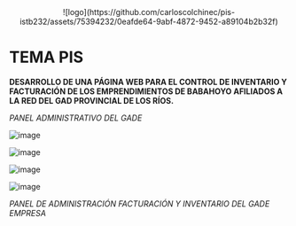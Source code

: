 <center>
![logo](https://github.com/carloscolchinec/pis-istb232/assets/75394232/0eafde64-9abf-4872-9452-a89104b2b32f)
</center>

# TEMA PIS
**DESARROLLO DE UNA PÁGINA WEB PARA EL CONTROL DE INVENTARIO Y FACTURACIÓN DE LOS EMPRENDIMIENTOS DE BABAHOYO AFILIADOS A LA RED DEL GAD PROVINCIAL DE LOS RÍOS.**

*PANEL ADMINISTRATIVO DEL GADE*

![image](https://github.com/carloscolchinec/pis-istb232/assets/75394232/42b6932f-a774-4854-8e0e-ff28a91ce5cf)

![image](https://github.com/carloscolchinec/pis-istb232/assets/75394232/6aae194a-3ef0-429d-94ae-8bb85467efb0)

![image](https://github.com/carloscolchinec/pis-istb232/assets/75394232/ba9f276b-4864-4150-b3fb-8f454361f56c)

![image](https://github.com/carloscolchinec/pis-istb232/assets/75394232/2aa686de-d2a6-423d-bf52-0713034588d5)


*PANEL DE ADMINISTRACIÓN FACTURACIÓN Y INVENTARIO DEL GADE EMPRESA*
 
